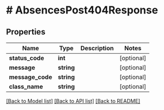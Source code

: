 # # AbsencesPost404Response

## Properties

Name | Type | Description | Notes
------------ | ------------- | ------------- | -------------
**status_code** | **int** |  | [optional]
**message** | **string** |  | [optional]
**message_code** | **string** |  | [optional]
**class_name** | **string** |  | [optional]

[[Back to Model list]](../../README.md#models) [[Back to API list]](../../README.md#endpoints) [[Back to README]](../../README.md)
